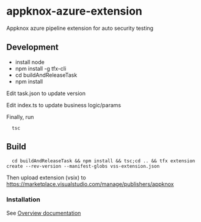 # appknox-azure-extension
Appknox azure pipeline extension for auto security testing

## Development
- install node
- npm install -g tfx-cli
- cd buildAndReleaseTask
- npm install

Edit task.json to update version

Edit index.ts to update business logic/params

Finally, run

```
  tsc
```

## Build
```
  cd buildAndReleaseTask && npm install && tsc;cd .. && tfx extension create --rev-version --manifest-globs vss-extension.json
```

Then upload extension (vsix) to https://marketplace.visualstudio.com/manage/publishers/appknox

### Installation

See [Overview documentation](overview.md)
